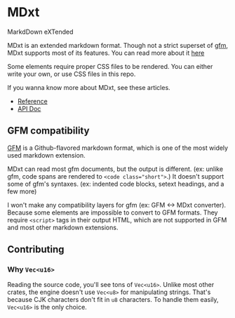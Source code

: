 # MDxt

MarkdDown eXTended

MDxt is an extended markdown format. Though not a strict superset of [gfm], MDxt supports most of its features. You can read more about it [here](#gfm-compatibility)

Some elements require proper CSS files to be rendered. You can either write your own, or use CSS files in this repo.

If you wanna know more about MDxt, see these articles.

- [Reference]
- [API Doc]

## GFM compatibility

[GFM] is a Github-flavored markdown format, which is one of the most widely used markdown extension.

MDxt can read most gfm documents, but the output is different. (ex: unlike gfm, code spans are rendered to `<code class="short">`.) It doesn't support some of gfm's syntaxes. (ex: indented code blocks, setext headings, and a few more)

I won't make any compatibility layers for gfm (ex: GFM <-> MDxt converter). Because some elements are impossible to convert to GFM formats. They require `<script>` tags in their output HTML, which are not supported in GFM and most other markdown extensions.

[GFM]: https://github.github.com/gfm
[Reference]: https://blog.baehyunsol.repl.co/MDxt-Reference.html
[API Doc]: https://docs.rs/mdxt/latest/mdxt/index.html
[my blog]: https://blog.baehyunsol.repl.co/

## Contributing

### Why `Vec<u16>`

Reading the source code, you'll see tons of `Vec<u16>`. Unlike most other crates, the engine doesn't use `Vec<u8>` for manipulating strings. That's because CJK characters don't fit in `u8` characters. To handle them easily, `Vec<u16>` is the only choice.

